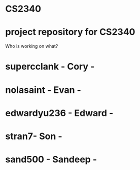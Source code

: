 CS2340
======

project repository for CS2340
=======

Who is working on what?

supercclank - Cory -
=======
nolasaint - Evan -
=======
edwardyu236 - Edward -
=======
stran7- Son -
=======
sand500 - Sandeep -
=======

